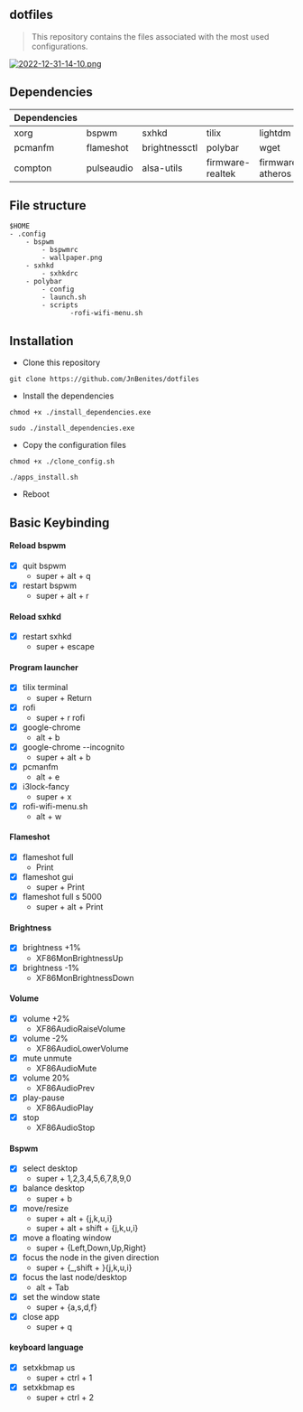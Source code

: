 ## dotfiles
>This repository contains the files associated with the most used configurations.

[![2022-12-31-14-10.png](https://i.postimg.cc/kMRVMHWK/2022-12-31-14-10.png)](https://postimg.cc/XX3NQQHY)

## Dependencies

| Dependencies |   |   |  |   | |
| -------- | -------- | -------- | -------- | -------- | -------- |
| xorg | bspwm | sxhkd | tilix | lightdm | rofi |
|pcmanfm | flameshot | brightnessctl | polybar | wget | lxappearance | 
| compton | pulseaudio | alsa-utils | firmware-realtek | firmware-atheros | i3lock-fancy |

## File structure
```
$HOME
- .config
    - bspwm
        - bspwmrc
        - wallpaper.png
    - sxhkd
        - sxhkdrc
    - polybar
        - config  
        - launch.sh  
        - scripts
               -rofi-wifi-menu.sh
```

## Installation

- Clone this repository
```
git clone https://github.com/JnBenites/dotfiles
```
- Install the dependencies

```
chmod +x ./install_dependencies.exe
```
```
sudo ./install_dependencies.exe
```

- Copy the configuration files

```
chmod +x ./clone_config.sh
```
```
./apps_install.sh
```
- Reboot

## Basic Keybinding

#### Reload bspwm
- [x] quit bspwm
    + super + alt + q
- [x] restart bspwm
    + super + alt + r
#### Reload sxhkd 
- [x] restart  sxhkd
    + super + escape
#### Program launcher
- [x] tilix terminal
    + super + Return
- [x] rofi
    + super + r rofi
- [x] google-chrome
    + alt + b
 - [x] google-chrome --incognito
    + super + alt + b
 - [x] pcmanfm
    + alt + e
 - [x] i3lock-fancy
    + super + x
 - [x] rofi-wifi-menu.sh
    + alt + w
#### Flameshot
 - [x] flameshot full
    + Print
 - [x] flameshot gui
    + super + Print
 - [x] flameshot full s 5000
    + super + alt + Print
#### Brightness
 - [x] brightness +1%
    + XF86MonBrightnessUp
 - [x] brightness -1%
    + XF86MonBrightnessDown
#### Volume
 - [x] volume +2%
    + XF86AudioRaiseVolume
 - [x] volume -2%
    + XF86AudioLowerVolume
 - [x] mute unmute
    + XF86AudioMute
 - [x] volume 20%
    + XF86AudioPrev 
 - [x] play-pause
    + XF86AudioPlay 
 - [x] stop
    + XF86AudioStop
#### Bspwm
 - [x] select desktop
    + super + 1,2,3,4,5,6,7,8,9,0
 - [x] balance desktop
    + super + b
 - [x] move/resize
    + super + alt + {j,k,u,i}
    + super + alt + shift + {j,k,u,i}
 - [x] move a floating window
    + super + {Left,Down,Up,Right}
 - [x] focus the node in the given direction
    + super + {_,shift + }{j,k,u,i}
 - [x] focus the last node/desktop
    + alt + Tab
 - [x] set the window state
    + super + {a,s,d,f}
 - [x] close app
    + super + q
#### keyboard language
 - [x] setxkbmap us
    + super + ctrl + 1
 - [x] setxkbmap es
    + super + ctrl + 2
